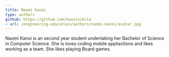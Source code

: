 ```yaml
---
title: Naomi Kanoi
type: authors
github: https://github.com/kanoinikita
- url: /engineering-education/authors/naomi-kanoi/avatar.jpg
---
```

Naomi Kanoi is an second year student undertaking her Bachelor of Science in Computer Science. She is loves coding mobile appliactions and likes working as a team. She likes playing Board games.


